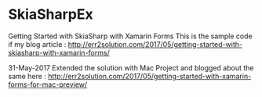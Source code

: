 # SkiaSharpEx
Getting Started with SkiaSharp with Xamarin Forms
This is the sample code if my blog article : http://err2solution.com/2017/05/getting-started-with-skiasharp-with-xamarin-forms/ 

31-May-2017
Extended the solution with Mac Project and blogged about the same here : http://err2solution.com/2017/05/getting-started-with-xamarin-forms-for-mac-preview/
